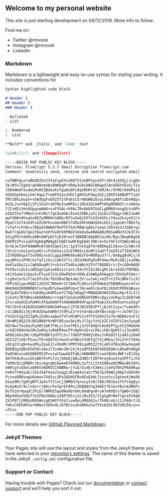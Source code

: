 ## Welcome to my personal website

This site is just starting development on 04/12/2018. More info to follow.

Find me on:
- Twitter @rmvook
- Instagram @rmvook
- LinkedIn

### Markdown

Markdown is a lightweight and easy-to-use syntax for styling your writing. It includes conventions for

```markdown
Syntax highlighted code block

# Header 1
## Header 2
### Header 3

- Bulleted
- List

1. Numbered
2. List

**Bold** and _Italic_ and `Code` text

[Link](url) and ![Image](src)
```
```markdown
-----BEGIN PGP PUBLIC KEY BLOCK-----
Version: FlowCrypt 5.2.7 Gmail Encryption flowcrypt.com
Comment: Seamlessly send, receive and search encrypted email

xsFNBFqLorwBEADZUsV3fqYxpEXsV88fXI2eBFSpnd2FrJQt4jkHZyjJigDe
3k/WYo7Zgbd/qkABnmnWzQHKDqR+VRHy1G4ibWSCB8wpXlAcG6EhVExG/7Ie
J5KkWmdYSxdmLMxW3ZBdavKxTga0z0Pc0qh8hMrSCrKMJAcr9YMZ+04HPa1d
SGh02phkmjLb4r9qwLT+obP5ZyoJUhClgWVZuFdwy2DIjZ8kP2kABdPTfcpV
TM728kL8oyX+v5W3EgFxDXZ5TzSPa9iC5r9mbWD1QsyLG86ogA6fzSDnR0ps
bU1LJvoYOp5jIPi5VuV+36TNoInwMP8iz1N5d1Dcm0Pt6RgMSNO3lrcsKASw
f2IzKEz2mt8UpqsmAHU+zuP35AL+h94LTRv6HX97GdCLgDM6hYongOLhi0Ph
oZbXIVx7+M0oCu+FuMxlfqC8w4G6/8snGZXNkjo5i1GzDv27OqgrvO62JwAK
qwfdKW+W5xqkv6KZy8M09nSABb/NfCwSoQjhO7eIdzbGhLifdxy2kzynXJ/s
MgwSl5S74cK4FsXZcNYhnvmUx0BEY7UEb2KPeQWUSDksEb1j1qpo6+7BDxTq
/vfwT+LPnKvs7BQy039WDAf9nPlhTSdrM8W/qADLFueaC/bbS4yVJJUAE+qz
Bwk7rqGdb7gk2tDwnteKfUvHCb0PWUX3mkBu6wARAQABzR9SaWNoYXJkIFZv
b2sgPHJtdm9va0BnbWFpbC5jb20+wsF1BBABCAApBQJai6K/BgsJBwgDAgkQ
Q6EM22PvxiwEFQgKAgMWAgECGQECGwMCHgEAAC3HD/4+hLFAFinYUWq+86iq
9/nEJe72mf9AWmMn0tXD4IQwViXc/1p37nkIq8fO+00DHgZLSAvu+ZvXWcrH
7dtxC+c6oionCpdGlccPzbXXaiz3cEfRKOcLKvWY1IwOffJmZ8taT3INJWh5
1ItKD9DupxT3uV08cnsdcLgpp2HM640uADzFd+MbMqu37rl/8m8gg0nMij/X
wyyNPxviPP0/VzfqfizkzixdHISTti/dISUHePgOvRF4mwrMvRz4QijxaXNw
4e4lp1Du2iLCqRbDwqMtJ+sbJvVTk4EniWNihZYVf78QDB3rirZ+LE0m9dEK
FVX9s+LQvIszW5bgUlpKao6Dozslont/U4vVYZZu3KLqMc1k+i6ZArFBFNDL
s0iX5a4o1sQqckcPIuxO7S3L8OwPN34+SR8LdJmW6pRXAqpUrIUVdyPS9er/
+ig9xCorb/FlwLOfuZ4/fEH3BaCNptaQcZV/iutwGj+mZF+YJfA/BMx7icXJ
YDPxSOjupv0QQ1l2bS5C7WOw9+1Cl6HxTLbRzch2F6NoA1F68BNUaym/mfx1
NmU94m2R00NRWSfxrHydD7yGweGBFUq+CtB+ae0lcmuFQc2kDdtPD9VqBsev
RK7p4SfK8Urs7wb9OyuK8M1neYC7GQ/UOqgT+MNbQQ03HO2UOacRprEJc1l2
2iGsPs7BTQRai6K8ARAAvrrnq6T2eSdxUON5kP5DMzcQgivUxRqzILQGDfeN
Z7xrsDe6UIuPeMHl4TQaDdHXfkX6KWA9R9VFapx879wbsX2cMVXueYxaS5gf
Y0clO+EtAZAdEd3mRFX00k94PwqcCiPJ0J0C65BJPYlj8/bC2syx/TvAeXPs
r1c1B60IzjKj9h9ZdSwXmM8YJt9PuZJ+Ythd+AbcdHfBvcXqUr+/zb70YJS/
FVeZnS3g2XZ3gMLo5dAsaqAwIfVFxHCWFGJsXfFV1Skh23s7brNQNdc4vF1I
/N+WMj8Q2C0/HGSBN8Y9rWPCBEuas9eLMsJ7JgifzhLkZC247DFSIen3ynpB
RGt9wcTmi0auPyABY2mK7F8Lzc3sefREij1nSt9GQnCAo0SPTgz3tI5MwbHk
yrkQC0A9eVmJHv3wAhyJsRmEM4aLPYn0pHn2Q+zLRkLshB/QpKklsj3eyN9S
4DUbiAXu2Wi+26pPOSBKfydYTLSzrlODVP3998ZxOezJnRaDZt1idAIzy8mD
OdIIZltU0/PSxoJT5+XQ474iVwo4rwYNGoY3SDfgI74jAMGa/2Vi2Ynfz94a
y9CqCUlqN+kwxMSyZpaEJlxVb4Mr3PM7V8LqeM3227XjaRl47EmJKGwSmymO
6DkBSg1QBcKGd38cxAeilTonWv3Q+2Xj4jaQP5A5QFkAEQEAAcLBXwQYAQgA
EwUCWouiwAkQQ6EM22PvxiwCGwwAAIFqD/40BHBB2CcwatB16sdWF+iR13ky
XKfFK9LRvuibhiBKtPxPs7Jzj5KUQjQAuZUN5rtZ079+ey8un2tqSPF7i/hS
fqhMv9iLDRMdrJbvcAgnqNi6weeKYkM0OL3uftiiItk5H0uoOCMNeuBk3dFu
eW9Cgfxd5mlaO09YzKDROZ1VBBNorjYu5/5imEr53W4jJjmYG76hZP6b9Kqa
nVKV7tH4yoE/3Ze3SAf4ao2IoqgIJKzqA4vza5rf5D7p3SHW2j88p7vD6YAV
Pczoa8RBvwgUkUmav7XdIxi3Po1QSHGFBx6EeEbHLfzxze5siIqYeeXjWvR6
O1wzDRc7g8tgRPlJpXxft71vCj3WMO47q+wsyIsKifAD/OO1ba1fhft4gQys
HiAyWvZr9Lln4o+rjB8x/FefprEFAPwjIKBQAVSg3k6Et7E1kxYBznkdNhPc
BsTUiOrHpqdCIPLEc7WMhE5qeUNa9UrbHL0emDqxBryA7eRXQts7gWO+31BJ
RBp9XboVVGbf7eIPbb388AcuI0P70Sry1CcRu3E3/I1gGgR+Rmftgn1EV5QA
ZXtP072jMDGoR9SWnjqK5WYFYE4JivwOoLOM8842urTh0brebJcIiP88rf/Q
7mkzC0EhARtwrkNmnv5DOsHLJbTN/osahdAKkxha73VsAZXL987URC66/w==
=Xtvx
-----END PGP PUBLIC KEY BLOCK-----


```
For more details see [GitHub Flavored Markdown](https://guides.github.com/features/mastering-markdown/).

### Jekyll Themes

Your Pages site will use the layout and styles from the Jekyll theme you have selected in your [repository settings](https://github.com/rmvook/rmvook.github.io/settings). The name of this theme is saved in the Jekyll `_config.yml` configuration file.

### Support or Contact

Having trouble with Pages? Check out our [documentation](https://help.github.com/categories/github-pages-basics/) or [contact support](https://github.com/contact) and we’ll help you sort it out.

